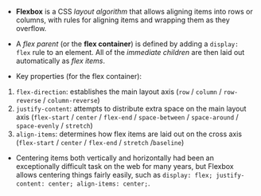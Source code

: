 - **Flexbox** is a CSS *layout algorithm* that allows aligning items into rows or columns, with rules for aligning items and wrapping them as they overflow.

- A _flex parent_ (or the **flex container**) is defined by adding a `display: flex` rule to an element. All of the *immediate children* are then laid out automatically as _flex items_.

- Key properties (for the flex container):
1.  `flex-direction`: establishes the main layout axis (`row` / `column` / `row-reverse` / `column-reverse`)
2.  `justify-content`: attempts to distribute extra space on the main layout axis (`flex-start` /  `center` / `flex-end` / `space-between` / `space-around` / `space-evenly` / `stretch`)
3.  `align-items`: determines how flex items are laid out on the cross axis (`flex-start` / `center` / `flex-end` / `stretch` /`baseline`)

- Centering items both vertically and horizontally had been an exceptionally difficult task on the web for many years, but Flexbox allows centering things fairly easily, such as `display: flex; justify-content: center; align-items: center;`.